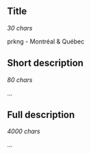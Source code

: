 ## Title
*30 chars*

prkng - Montréal & Québec 

## Short description
*80 chars* 

...

## Full description
*4000 chars*

...